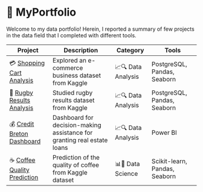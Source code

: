 # 💼 MyPortfolio

Welcome to my data portfolio! Herein, I reported a summary of few projects in the data field that I completed with different tools.


| Project | Description | Category | Tools |
|---|---|---|---|
| 💳 [Shopping Cart Analysis](https://github.com/wlafargue/Project-Shopping_Cart_Analysis) | Explored an e-commerce business dataset from Kaggle | 📈🔍 Data Analysis | PostgreSQL, Pandas, Seaborn |
| 🏉 [Rugby Results Analysis](https://github.com/wlafargue/Project-International_Rugby_Results) | Studied rugby results dataset from Kaggle | 📈🔍 Data Analysis | PostgreSQL, Pandas, Seaborn |
| 💰 [Credit Breton Dashboard](https://github.com/wlafargue/Project-Credit_Breton) | Dashboard for decision-making assistance for granting real estate loans | 📈🔍 Data Analysis | Power BI |
| ☕️ [Coffee Quality Prediction](https://github.com/wlafargue/Project-Coffee_Quality) | Prediction of the quality of coffee from Kaggle dataset | 📊🧠 Data Science | Scikit-learn, Pandas, Seaborn |
